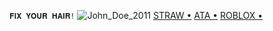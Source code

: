 
`𝐅𝐈𝐗 𝐘𝐎𝐔𝐑 𝐇𝐀𝐈𝐑!`
![John_Doe_2011](https://github.com/user-attachments/assets/7ef0268f-17ed-4b91-b05b-39b7e2df9c7f)
   [STRAW •](https://janedoeefann.straw.page/) [ATA •](https://zemeah777.atabook.org/) [ROBLOX •](https://www.roblox.com/users/2005761045/profile?friendshipSourceType=PlayerSearch) 

   
  
 
